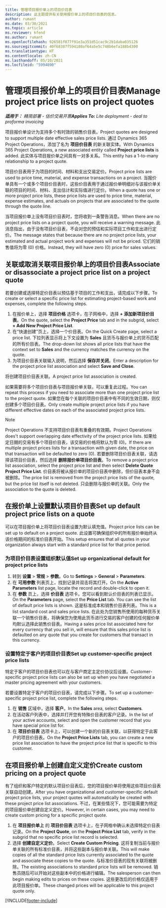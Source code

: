 ```yaml
---
title: 管理项目报价单上的项目价目表
description: 此主题提供有关使用报价单上的项目价目表的信息。
author: rumant
ms.date: 03/30/2021
ms.topic: article
ms.reviewer: kfend
ms.author: rumant
ms.openlocfilehash: 926581f877f91e3a351d51cac9c2b1daba035126
ms.sourcegitcommit: 40f68387f594180af64a5e5c748b6efa188bd300
ms.translationtype: HT
ms.contentlocale: zh-CN
ms.lasthandoff: 05/10/2021
ms.locfileid: "5994890"
---
```

# <a name="manage-project-price-lists-on-project-quotes"></a><span data-ttu-id="bb79b-103">管理项目报价单上的项目价目表</span><span class="sxs-lookup"><span data-stu-id="bb79b-103">Manage project price lists on project quotes</span></span> 

<span data-ttu-id="bb79b-104">_**适用于：** 精简部署 - 估价交易开票_</span><span class="sxs-lookup"><span data-stu-id="bb79b-104">_**Applies To:** Lite deployment - deal to proforma invoicing_</span></span>

<span data-ttu-id="bb79b-105">项目报价单设计为支持多个有时效的销售价目表。</span><span class="sxs-lookup"><span data-stu-id="bb79b-105">Project quotes are designed to support multiple date effective sales price lists.</span></span> <span data-ttu-id="bb79b-106">通过 Dynamics 365 Project Operations，添加了名为 **项目价目表** 的新关联实体。</span><span class="sxs-lookup"><span data-stu-id="bb79b-106">With Dynamics 365 Project Operations, a new associated entity called **Project price lists** is added.</span></span> <span data-ttu-id="bb79b-107">此实体与项目报价单之间具有一对多关系。</span><span class="sxs-lookup"><span data-stu-id="bb79b-107">This entity has a 1-to-many relationship to a project quote.</span></span>

<span data-ttu-id="bb79b-108">项目价目表用于为项目的时间、材料和支出交易定价。</span><span class="sxs-lookup"><span data-stu-id="bb79b-108">Project price lists are used to price time, material, and expense transactions on a project.</span></span> <span data-ttu-id="bb79b-109">当报价单具有一个或多个项目价目表时，这些价目表用于通过报价单明细对与该报价单关联的项目的时间、材料、支出估计和实际值进行定价。</span><span class="sxs-lookup"><span data-stu-id="bb79b-109">When a quote has one or more project price lists, these price lists are used to price time, material, expense estimates, and actuals on projects that are associated to the quote through the quote line.</span></span>

<span data-ttu-id="bb79b-110">当项目报价单上没有项目价目表时，您将收到一条警告消息。</span><span class="sxs-lookup"><span data-stu-id="bb79b-110">When there are no project price lists on a project quote, you will receive a warning message.</span></span> <span data-ttu-id="bb79b-111">此消息指出，由于没有项目价目表，不会对您的预估和实际项目工作和支出进行定价。</span><span class="sxs-lookup"><span data-stu-id="bb79b-111">The message states that because there are no project price lists, your estimated and actual project work and expenses will not be priced.</span></span> <span data-ttu-id="bb79b-112">它们的销售值将为零 (0) 价格。</span><span class="sxs-lookup"><span data-stu-id="bb79b-112">Instead, they will have zero (0) price for sales values.</span></span>

## <a name="associate-or-disassociate-a-project-price-list-on-a-project-quote"></a><span data-ttu-id="bb79b-113">关联或取消关联项目报价单上的项目价目表</span><span class="sxs-lookup"><span data-stu-id="bb79b-113">Associate or disassociate a project price list on a project quote</span></span>

<span data-ttu-id="bb79b-114">若要创建或选择特定价目表以预估基于项目的工作和支出，请完成以下步骤。</span><span class="sxs-lookup"><span data-stu-id="bb79b-114">To create or select a specific price list for estimating project-based work and expenses, complete the following steps.</span></span>

1. <span data-ttu-id="bb79b-115">在报价单上，选择 **项目价格** 选项卡，在子网格中，选择 **+ 添加新项目价目表**。</span><span class="sxs-lookup"><span data-stu-id="bb79b-115">On the quote, select the **Project Price** tab and in the subgrid, select **+ Add New Project Price List**.</span></span>
2. <span data-ttu-id="bb79b-116">在“快速创建”页上，选择一个价目表。</span><span class="sxs-lookup"><span data-stu-id="bb79b-116">On the Quick Create page, select a price list.</span></span> <span data-ttu-id="bb79b-117">下拉列表显示将上下文设置为 **Sales** 且货币与报价单上的货币匹配的所有价目表。</span><span class="sxs-lookup"><span data-stu-id="bb79b-117">The drop-down list shows all price lists that have the context set to **Sales** and the currency matches the currency on the quote.</span></span>
4. <span data-ttu-id="bb79b-118">为项目价目表关联输入说明，然后选择 **保存并关闭**。</span><span class="sxs-lookup"><span data-stu-id="bb79b-118">Enter a description for the project price list association and select **Save and Close**.</span></span>

<span data-ttu-id="bb79b-119">将创建项目价目表关联。</span><span class="sxs-lookup"><span data-stu-id="bb79b-119">A project price list association is created.</span></span>

<span data-ttu-id="bb79b-120">如果需要将多个项目价目表与项目报价单关联，可以重复此过程。</span><span class="sxs-lookup"><span data-stu-id="bb79b-120">You can repeat this process if you need to associate more than one project price list to the project quote.</span></span> <span data-ttu-id="bb79b-121">如果您在每个关联的项目价目表中有不同的生效日期，则仅创建多个项目价目表。</span><span class="sxs-lookup"><span data-stu-id="bb79b-121">Only create multiple project price lists if you have different effective dates on each of the associated project price lists.</span></span>

> [!NOTE]
> <span data-ttu-id="bb79b-122">Project Operations 不支持项目价目表有重叠的有效期。</span><span class="sxs-lookup"><span data-stu-id="bb79b-122">Project Operations does't support overlapping date effectivity of the project price lists.</span></span> <span data-ttu-id="bb79b-123">如果给定日期的交易有多个项目价目表，该交易的价格将默认为零 (0)。</span><span class="sxs-lookup"><span data-stu-id="bb79b-123">If there are multiple project prices lists for a transaction with given date, the price on that transaction will be defaulted to zero (0).</span></span>
<span data-ttu-id="bb79b-124">若要删除项目价目表关联，请选择该项目价目表，然后选择 **删除报价单项目价目表**。</span><span class="sxs-lookup"><span data-stu-id="bb79b-124">To remove a project price list association, select the project price list and then select **Delete Quote Project Price List**.</span></span> <span data-ttu-id="bb79b-125">价目表将被从报价单的项目价目表中删除，但价目表本身不会被删除。</span><span class="sxs-lookup"><span data-stu-id="bb79b-125">The price list is removed from the project price lists of the quote, but the price list itself is not deleted.</span></span> <span data-ttu-id="bb79b-126">只会删除与报价单的关联。</span><span class="sxs-lookup"><span data-stu-id="bb79b-126">Only the association to the quote is deleted.</span></span>

## <a name="set-up-default-project-price-lists-on-a-quote"></a><span data-ttu-id="bb79b-127">在报价单上设置默认项目价目表</span><span class="sxs-lookup"><span data-stu-id="bb79b-127">Set up default project price lists on a quote</span></span>

<span data-ttu-id="bb79b-128">可以在项目报价单上将项目价目表设置为默认填充值。</span><span class="sxs-lookup"><span data-stu-id="bb79b-128">Project price lists can be set up to default on a project quote.</span></span> <span data-ttu-id="bb79b-129">此设置可确保组织中的所有报价单始终从该价格期间的标准价目表开始。</span><span class="sxs-lookup"><span data-stu-id="bb79b-129">This setup ensures that all quotes in your organization always start with a standard price list for that price period.</span></span>

### <a name="set-up-organizational-default-for-project-price-lists"></a><span data-ttu-id="bb79b-130">为项目价目表设置组织默认值</span><span class="sxs-lookup"><span data-stu-id="bb79b-130">Set up organizational default for project price lists</span></span>

1. <span data-ttu-id="bb79b-131">转到 **设置** > **常规** > **参数**。</span><span class="sxs-lookup"><span data-stu-id="bb79b-131">Go to **Settings** > **General** > **Parameters**.</span></span>
2. <span data-ttu-id="bb79b-132">在 **可用参数** 列表页上，找到记录并双击将其打开。</span><span class="sxs-lookup"><span data-stu-id="bb79b-132">On the **Active Parameters** list page, locate the record and double-click to open it.</span></span> 
3. <span data-ttu-id="bb79b-133">在 **参数** 页上，选择 **价目表** 选项卡。您可以看到默认价目表的列表已显示。</span><span class="sxs-lookup"><span data-stu-id="bb79b-133">On the **Parameters** page, select the **Price List** tab. You can see the list of default price lists is shown.</span></span> <span data-ttu-id="bb79b-134">这是标准成本和销售价目表列表。</span><span class="sxs-lookup"><span data-stu-id="bb79b-134">This is a list standard cost and sales price lists.</span></span> <span data-ttu-id="bb79b-135">在此处为您销售所使用的每种货币关联一个销售价目表，将确保您为使用此货币进行交易的客户创建的任何报价单均默认选择此销售价目表。</span><span class="sxs-lookup"><span data-stu-id="bb79b-135">Having a sales price list associated here for every currency that you sell in, will ensure that this sales price list is defaulted on any quote that you create for customers that transact in this currency.</span></span>

### <a name="set-up-customer-specific-project-price-lists"></a><span data-ttu-id="bb79b-136">设置特定于客户的项目价目表</span><span class="sxs-lookup"><span data-stu-id="bb79b-136">Set up customer-specific project price lists</span></span>

<span data-ttu-id="bb79b-137">特定于客户的项目价目表也可以在与客户商定主定价协议后设置。</span><span class="sxs-lookup"><span data-stu-id="bb79b-137">Customer-specific project price lists can also be set up when you have negotiated a master pricing agreement with your customers.</span></span>

<span data-ttu-id="bb79b-138">若要设置特定于客户的项目价目表，请完成以下步骤。</span><span class="sxs-lookup"><span data-stu-id="bb79b-138">To set up a customer-specific project price list, complete the following steps.</span></span>

1. <span data-ttu-id="bb79b-139">在 **销售** 区域中，选择 **客户**。</span><span class="sxs-lookup"><span data-stu-id="bb79b-139">In the **Sales** area, select **Customers**.</span></span>
2. <span data-ttu-id="bb79b-140">在活动客户列表中，选择并打开您有特殊价目表的客户记录。</span><span class="sxs-lookup"><span data-stu-id="bb79b-140">In the list of your active accounts, select and open the customer record that you have special price list for.</span></span>
3. <span data-ttu-id="bb79b-141">在 **项目价目表** 选项卡上，可以创建一个新的价目表关联，以获得特定于此客户的项目价目表。</span><span class="sxs-lookup"><span data-stu-id="bb79b-141">On the **Project Price Lists** tab, you can create a new price list association to have the project price list that is specific to this customer.</span></span>

## <a name="create-custom-pricing-on-a-project-quote"></a><span data-ttu-id="bb79b-142">在项目报价单上创建自定义定价</span><span class="sxs-lookup"><span data-stu-id="bb79b-142">Create custom pricing on a project quote</span></span>

<span data-ttu-id="bb79b-143">有了组织和客户特定的默认项目价目表后，您的项目报价单将使用这些项目价目表关联自动创建。</span><span class="sxs-lookup"><span data-stu-id="bb79b-143">After you have organizational and customer-specific default project price lists, your project quotes will automatically be created with these project price list associations.</span></span> <span data-ttu-id="bb79b-144">不过，在某些情况下，您可能需要为特定的项目报价单创建自定义定价。</span><span class="sxs-lookup"><span data-stu-id="bb79b-144">However, in certain cases, you may need to create custom pricing for a specific project quote.</span></span> 

1. <span data-ttu-id="bb79b-145">在 **项目报价单上** 的 **项目价目表** 选项卡上，在子网格中确认未选择特定价目表记录。</span><span class="sxs-lookup"><span data-stu-id="bb79b-145">On the **Project Quote**, on the **Project Price List** tab, verify in the subgrid that no specific price list record is selected.</span></span>
2. <span data-ttu-id="bb79b-146">选择 **创建自定义定价**。</span><span class="sxs-lookup"><span data-stu-id="bb79b-146">Select **Create Custom Pricing**.</span></span> <span data-ttu-id="bb79b-147">这将复制当前与报价单关联的所有标准价目表，并将这些副本与报价单关联。</span><span class="sxs-lookup"><span data-stu-id="bb79b-147">This will make copies of all the standard price lists currently associated to the quote and associate these copies to the quote.</span></span> <span data-ttu-id="bb79b-148">与标准价目表的现有关联将被删除。</span><span class="sxs-lookup"><span data-stu-id="bb79b-148">The existing associations to standard price lists will be removed.</span></span> <span data-ttu-id="bb79b-149">销售员随后可以开始对这些副本中的价格进行编辑。</span><span class="sxs-lookup"><span data-stu-id="bb79b-149">The salesperson can then begin making edits to prices on these copies.</span></span> <span data-ttu-id="bb79b-150">这些更改后的价格仅适用于此项目报价单。</span><span class="sxs-lookup"><span data-stu-id="bb79b-150">These changed prices will be applicable to this project quote only.</span></span>


[!INCLUDE[footer-include](../../includes/footer-banner.md)]
